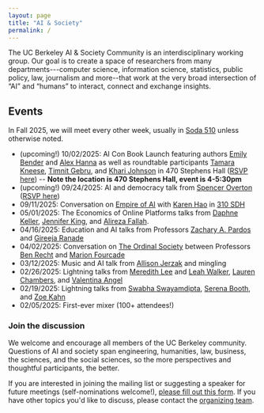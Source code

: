 ```yaml
---
layout: page
title: "AI & Society"
permalink: /
---
```


<!-- <img src="/assets/berkeley.jpg" alt="..." class="float-left mr-2" width="1000px" style="float: center; margin-right: 10px;"> -->

The UC Berkeley AI & Society Community is an interdisciplinary working group. Our goal is to create a space of researchers from many departments---computer science, information science, statistics, public policy, law, journalism and more--that work at the very broad intersection of “AI” and “humans” to interact, connect and exchange insights. 


## Events
In Fall 2025, we will meet every other week, usually in [Soda 510](https://maps.app.goo.gl/Gp2N9GjRPWgH232X6) unless otherwise noted.

* (upcoming!) 10/02/2025: AI Con Book Launch featuring authors [Emily Bender](https://faculty.washington.edu/ebender/) and [Alex Hanna](https://alex-hanna.com/) as well as roundtable participants [Tamara Kneese](https://www.tamarakneese.com/), [Timnit Gebru](https://www.dair-institute.org/team/timnit-gebru/), and [Khari Johnson](https://calmatters.org/author/khari-johnson/) in 470 Stephens Hall ([RSVP here](https://forms.gle/p6Yd71D5AHgGuHFr5)) -- **Note the location is 470 Stephens Hall, event is 4-5:30pm**
* (upcoming!) 09/24/2025: AI and democracy talk from [Spencer Overton](https://www.law.gwu.edu/spencer-overton) ([RSVP here](https://forms.gle/ZCihYrqRj8L9WV147))
* 09/11/2025: Conversation on [Empire of AI](https://www.penguinrandomhouse.com/books/743569/empire-of-ai-by-karen-hao/) with [Karen Hao](https://karendhao.com/) in [310 SDH](https://www.berkeley.edu/map/sutardja-dai-hall/) 
* 05/01/2025: The Economics of Online Platforms talks from [Daphne Keller](https://cyber.fsi.stanford.edu/people/daphne-keller), [Jennifer King](https://hai.stanford.edu/people/jennifer-king), and [Alireza Fallah](https://afallah.lids.mit.edu/). 
* 04/16/2025: Education and AI talks from Professors [Zachary A. Pardos](https://bse.berkeley.edu/zachary-pardos) and [Gireeja Ranade]([http://www.marionfourcade.org/](https://people.eecs.berkeley.edu/~gireeja/)) 
* 04/02/2025: Conversation on [The Ordinal Society](https://www.hup.harvard.edu/books/9780674971141) between Professors [Ben Recht](https://people.eecs.berkeley.edu/~brecht/) and [Marion Fourcade](http://www.marionfourcade.org/) 
* 03/12/2025: Music and AI talk from [Allison Jerzak](https://allisonjerzak.com/) and mingling 
* 02/26/2025: Lightning talks from [Meredith Lee](https://cdss.berkeley.edu/people/meredith-lee) and [Leah Walker](https://gspp.berkeley.edu/directories/staff-administration/leah-walker), [Lauren Chambers](https://laurenmarietta.github.io/), and [Valentina Angel](https://www.law.berkeley.edu/our-faculty/faculty-profiles/valentina-rozo-angel/)
* 02/19/2025: Lightning talks from [Swabha Swayamdipta](https://swabhs.com/), [Serena Booth](https://slbooth.com/), and [Zoe Kahn](https://zoebkahn.github.io/)
* 02/05/2025: First-ever mixer (100+ attendees!)

### Join the discussion

We welcome and encourage all members of the UC Berkeley community. Questions of AI and society span engineering, humanities, law, business, the sciences, and the social sciences, so the more perspectives and thoughtful participants, the better.

If you are interested in joining the mailing list or suggesting a speaker for future meetings (self-nominations welcome!), [please fill out this form](https://docs.google.com/forms/d/e/1FAIpQLSceIrUOOvAwuGH2pxHdVyBM5r_yohZ1cJhqVcOI15Sul_4KBw/viewform?usp=dialog). If you have other topics you'd like to discuss, please contact the [organizing team](https://ai-and-society.github.io/organizers). 
